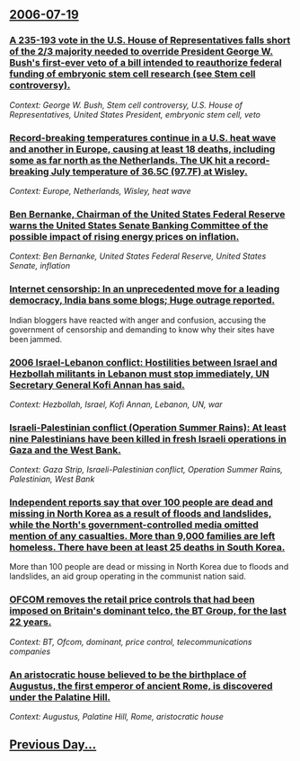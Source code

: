 ## [2006-07-19](/news/2006/07/19/index.md)

### [ A 235-193 vote in the U.S. House of Representatives falls short of the 2/3 majority needed to override President George W. Bush's first-ever veto of a bill intended to reauthorize federal funding of embryonic stem cell research (see Stem cell controversy). ](/news/2006/07/19/a-235-193-vote-in-the-u-s-house-of-representatives-falls-short-of-the-2-3-majority-needed-to-override-president-george-w-bush-s-first-eve.md)
_Context: George W. Bush, Stem cell controversy, U.S. House of Representatives, United States President, embryonic stem cell, veto_

### [ Record-breaking temperatures continue in a U.S. heat wave and another in Europe, causing at least 18 deaths, including some as far north as the Netherlands. The UK hit a record-breaking July temperature of 36.5C (97.7F) at Wisley. ](/news/2006/07/19/record-breaking-temperatures-continue-in-a-u-s-heat-wave-and-another-in-europe-causing-at-least-18-deaths-including-some-as-far-north-as.md)
_Context: Europe, Netherlands, Wisley, heat wave_

### [ Ben Bernanke, Chairman of the United States Federal Reserve warns the United States Senate Banking Committee of the possible impact of rising energy prices on inflation. ](/news/2006/07/19/ben-bernanke-chairman-of-the-united-states-federal-reserve-warns-the-united-states-senate-banking-committee-of-the-possible-impact-of-risi.md)
_Context: Ben Bernanke, United States Federal Reserve, United States Senate, inflation_

### [ Internet censorship: In an unprecedented move for a leading democracy, India bans some blogs; Huge outrage reported. ](/news/2006/07/19/internet-censorship-in-an-unprecedented-move-for-a-leading-democracy-india-bans-some-blogs-huge-outrage-reported.md)
Indian bloggers have reacted with anger and confusion, accusing the government of censorship and demanding to know why their sites have been jammed.

### [ 2006 Israel-Lebanon conflict: Hostilities between Israel and Hezbollah militants in Lebanon must stop immediately, UN Secretary General Kofi Annan has said.](/news/2006/07/19/2006-israel-lebanon-conflict-p-hostilities-between-israel-and-hezbollah-militants-in-lebanon-must-stop-immediately-un-secretary-general-ko.md)
_Context: Hezbollah, Israel, Kofi Annan, Lebanon, UN, war_

### [ Israeli-Palestinian conflict (Operation Summer Rains): At least nine Palestinians have been killed in fresh Israeli operations in Gaza and the West Bank.](/news/2006/07/19/israeli-palestinian-conflict-operation-summer-rains-p-at-least-nine-palestinians-have-been-killed-in-fresh-israeli-operations-in-gaza-and.md)
_Context: Gaza Strip, Israeli-Palestinian conflict, Operation Summer Rains, Palestinian, West Bank_

### [ Independent reports say that over 100 people are dead and missing in North Korea as a result of floods and landslides, while the North's government-controlled media omitted mention of any casualties. More than 9,000 families are left homeless. There have been at least 25 deaths in South Korea. ](/news/2006/07/19/independent-reports-say-that-over-100-people-are-dead-and-missing-in-north-korea-as-a-result-of-floods-and-landslides-while-the-north-s-go.md)
More than 100 people are dead or missing in North Korea due to floods and landslides, an aid group operating in the communist nation said.

### [ OFCOM removes the retail price controls that had been imposed on Britain's dominant telco, the BT Group, for the last 22 years. ](/news/2006/07/19/ofcom-removes-the-retail-price-controls-that-had-been-imposed-on-britain-s-dominant-telco-the-bt-group-for-the-last-22-years.md)
_Context: BT, Ofcom, dominant, price control, telecommunications companies_

### [ An aristocratic house believed to be the birthplace of Augustus, the first emperor of ancient Rome, is discovered under the Palatine Hill.](/news/2006/07/19/an-aristocratic-house-believed-to-be-the-birthplace-of-augustus-the-first-emperor-of-ancient-rome-is-discovered-under-the-palatine-hill.md)
_Context: Augustus, Palatine Hill, Rome, aristocratic house_

## [Previous Day...](/news/2006/07/18/index.md)

